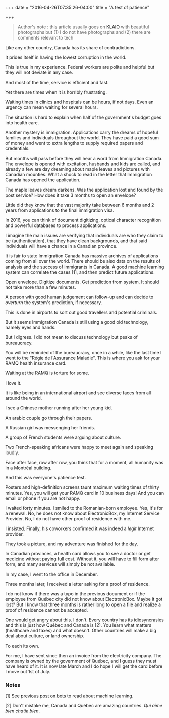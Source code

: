 +++
date = "2016-04-26T07:35:26-04:00"
title = "A test of patience"

+++

> Author's note : this article usually goes on [KLAIO](http://klaio.com/en/users/1/collections) with beautiful photographs but (1) I do not have photographs and (2) there are comments relevant to tech

Like any other country, Canada has its share of contradictions.

It prides itself in having the lowest corruption in the world.

This is true in my experience. Federal workers are polite and helpful but they will not deviate in any case.

And most of the time, service is efficient and fast.

Yet there are times when it is horribly frustrating.

Waiting times in clinics and hospitals can be hours, if not days. Even an urgency can mean waiting for several hours.

The situation is hard to explain when half of the government's budget goes into health care.

Another mystery is immigration. Applications carry the dreams of hopeful families and individuals throughout the world. They have paid a good sum of money and went to extra lengths to supply required papers and credentials.

But months will pass before they will hear a word from Immigration Canada. The envelope is opened with excitation, husbands and kids are called, and already a few are day dreaming about maple leaves and pictures with Canadian mounties. What a shock to read in the letter that Immigration Canada has opened the application.

The maple leaves dream darkens. Was the application lost and found by the post service? How does it take 3 months to open an envelope?

Little did they know that the vast majority take between 6 months and 2 years from applications to the final immigration visa.

In 2016, you can think of document digitizing, optical character recognition and powerful databases to process applications.

I imagine the main issues are verifying that individuals are who they claim to be (authentication), that they have clean backgrounds, and that said individuals will have a chance in a Canadian province.

It is fair to state Immigration Canada has massive archives of applications coming from all over the world. There should be also data on the results of analysis and the success of immigrants in Canada. A good machine learning system can correlate the cases [1], and then predict future applications.

Open envelope. Digitize documents. Get prediction from system. It should not take more than a few minutes.

A person with good human judgement can follow-up and can decide to _overturn_ the system's prediction, if necessary.

This is done in airports to sort out good travellers and potential criminals.

But it seems Immigration Canada is still using a good old technology, namely eyes and hands.

But I digress. I did not mean to discuss technology but peaks of bureaucracy.

You will be reminded of the bureaucracy, once in a while, like the last time I went to the "Régie de l'Assurance Maladie". This is where you ask for your RAMQ health insurance card.

Waiting at the RAMQ is torture for some.

I love it.

It is like being in an international airport and see diverse faces from all around the world.

I see a Chinese mother running after her young kid.

An arabic couple go through their papers.

A Russian girl was messenging her friends.

A group of French students were arguing about culture.

Two French-speaking africans were happy to meet again and speaking loudly.

Face after face, row after row, you think that for a moment, all humanity was in a Montréal building.

And this was everyone's patience test.

Posters and high-definition screens taunt maximum waiting times of thirty minutes. Yes, you will get your RAMQ card in 10 business days! And you can email or phone if you are not happy.

I waited forty minutes. I smiled to the Romanian-born employee. Yes, it's for a renewal. No, he does not know about ElectronicBox, my Internet Service Provider. No, I do not have other proof of residence with me.

I insisted. Finally, his coworkers confirmed it was indeed a _legit_ Internet provider.

They took a picture, and my adventure was finished for the day.

In Canadian provinces, a health card allows you to see a doctor or get medicine without paying full cost. Without it, you will have to fill form after form, and many services will simply be not available.

In my case, I went to the office in December.

Three months later, I received a letter asking for a proof of residence.

I do not know if there was a typo in the previous document or if the employee from Québec city did not know about ElectronicBox. Maybe it got lost? But I know that three months is rather long to open a file and realize a proof of residence cannot be accepted.

One would get angry about this. I don't. Every country has its idiosyncrasies and this is just how Québec and Canada is [2]. You learn what matters (healthcare and taxes) and what doesn't. Other countries will make a big deal about culture, or land ownership.

To each its own.

For me, I have sent since then an invoice from the electricity company. The company is owned by the government of Québec, and I guess they must have heard of it. It is now late March and I do hope I will get the card before I move out 1st of July.
### Notes

[1] See [previous post on bots](http://studiozenkai.com/post/bots/) to read about machine learning.

[2] Don't mistake me, Canada and Québec are amazing countries. _Qui aîme bien chatie bien_.
